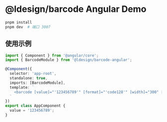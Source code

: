 # @ldesign/barcode Angular Demo

```bash
pnpm install
pnpm dev  # 端口 3007
```

## 使用示例

```typescript
import { Component } from '@angular/core';
import { BarcodeModule } from '@ldesign/barcode-angular';

@Component({
  selector: 'app-root',
  standalone: true,
  imports: [BarcodeModule],
  template: `
    <barcode [value]="'123456789'" [format]="'code128'" [width]="300" [height]="100"></barcode>
  `
})
export class AppComponent {
  value = '123456789';
}
```
